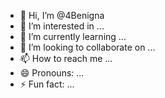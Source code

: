 - 👋 Hi, I’m @4Benigna
- 👀 I’m interested in ...
- 🌱 I’m currently learning ...
- 💞️ I’m looking to collaborate on ...
- 📫 How to reach me ...
- 😄 Pronouns: ...
- ⚡ Fun fact: ...

<!---
4Benigna/4Benigna is a ✨ special ✨ repository because its `README.md` (this file) appears on your GitHub profile.
You can click the Preview link to take a look at your changes.
--->
